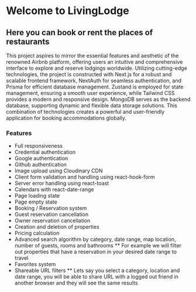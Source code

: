 # Welcome to LivingLodge

## Here you can book or rent the places of restaurants

This project aspires to mirror the essential features and aesthetic of the renowned Airbnb platform, offering users an intuitive and comprehensive interface to explore and reserve lodgings worldwide. Utilizing cutting-edge technologies, the project is constructed with Next.js for a robust and scalable frontend framework, NextAuth for seamless authentication, and Prisma for efficient database management. Zustand is employed for state management, ensuring a smooth user experience, while Tailwind CSS provides a modern and responsive design. MongoDB serves as the backend database, supporting dynamic and flexible data storage solutions. This combination of technologies creates a powerful and user-friendly application for booking accommodations globally.

### Features

- Full responsiveness
- Credential authentication
- Google authentication
- Github authentication
- Image upload using Cloudinary CDN
- Client form validation and handling using react-hook-form
- Server error handling using react-toast
- Calendars with react-date-range
- Page loading state
- Page empty state
- Booking / Reservation system
- Guest reservation cancellation
- Owner reservation cancellation
- Creation and deletion of properties
- Pricing calculation
- Advanced search algorithm by category, date range, map location, number of guests, rooms and bathrooms
  \*\* For example we will filter out properties that have a reservation in your desired date range to travel
- Favorites system
- Shareable URL filters
  \*\* Lets say you select a category, location and date range, you will be able to share URL with a logged out friend in another browser and they will see the same results
